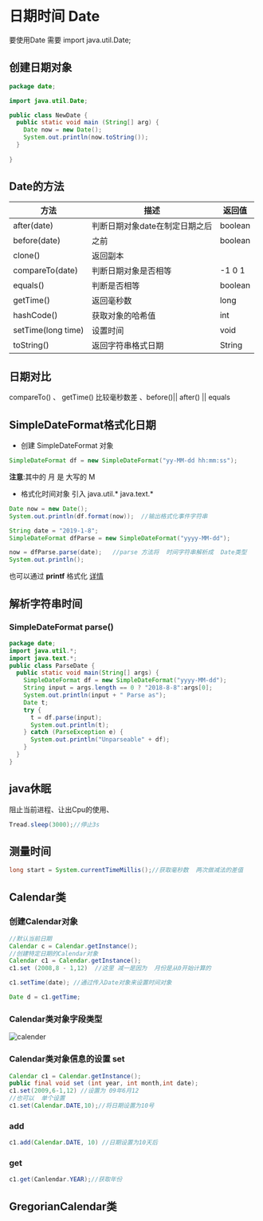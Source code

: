 # 日期时间 Date

要使用Date 需要 import java.util.Date;

## 创建日期对象

```java
package date;

import java.util.Date;

public class NewDate {
  public static void main (String[] arg) {
    Date now = new Date();
    System.out.println(now.toString());
  }
  
}
```

## Date的方法

方法 | 描述 | 返回值
-|-|-
after(date) |  判断日期对象date在制定日期之后 | boolean
before(date) | 之前 | boolean
clone() | 返回副本
compareTo(date) | 判断日期对象是否相等 | -1 0 1
equals() | 判断是否相等 | boolean
getTime() | 返回毫秒数 | long
hashCode() | 获取对象的哈希值 | int
setTime(long time) | 设置时间 |void
toString() | 返回字符串格式日期 | String

## 日期对比

compareTo() 、 getTime() 比较毫秒数差 、before()|| after() || equals

## SimpleDateFormat格式化日期

* 创建 SimpleDateFormat 对象

```java
SimpleDateFormat df = new SimpleDateFormat("yy-MM-dd hh:mm:ss");
```

**注意**:其中的 月 是 大写的 M

* 格式化时间对象
引入  java.util.*
      java.text.*

```java
Date now = new Date();
System.out.println(df.format(now));  //输出格式化事件字符串

String date = "2019-1-8";
SimpleDateFormat dfParse = new SimpleDateFormat("yyyy-MM-dd");

now = dfParse.parse(date);   //parse 方法将  时间字符串解析成  Date类型
System.out.println();
```

也可以通过 **printf** 格式化 [详情](http://www.runoob.com/w3cnote/java-printf-formate-demo.html)

## 解析字符串时间

### SimpleDateFormat  parse()

```java
package date;
import java.util.*;
import java.text.*;
public class ParseDate {
  public static void main(String[] args) {
    SimpleDateFormat df = new SimpleDateFormat("yyyy-MM-dd");
    String input = args.length == 0 ? "2018-8-8":args[0];
    System.out.println(input + " Parse as");
    Date t;
    try {
      t = df.parse(input);
      System.out.println(t);
    } catch (ParseException e) {
      System.out.println("Unparseable" + df);
    }
  }
}
```

## java休眠

阻止当前进程、让出Cpu的使用、

```java
Tread.sleep(3000);//停止3s
```

## 测量时间

```java
long start = System.currentTimeMillis();//获取毫秒数  两次做减法的差值
```

## Calendar类

### 创建Calendar对象

```java
//默认当前日期
Calendar c = Calendar.getInstance();
//创建特定日期的Calendar对象
Calendar c1 = Calendar.getInstance();
c1.set (2008,8 - 1,12)  //这里 减一是因为  月份是从0开始计算的

c1.setTime(date); //通过传入Date对象来设置时间对象

Date d = c1.getTime;
```

### Calendar类对象字段类型

![calender](http://96weibin-blog.oss-cn-beijing.aliyuncs.com/18-12-3/44138970.jpg)

### Calendar类对象信息的设置 set

```java
Calendar c1 = Calendar.getInstance();
public final void set (int year, int month,int date);
c1.set(2009,6-1,12) //设置为 09年6月12
//也可以  单个设置
c1.set(Calendar.DATE,10);//将日期设置为10号
```

### add

```java
c1.add(Calendar.DATE, 10) //日期设置为10天后
```

### get

```java
c1.get(Canlendar.YEAR);//获取年份
```

## GregorianCalendar类
